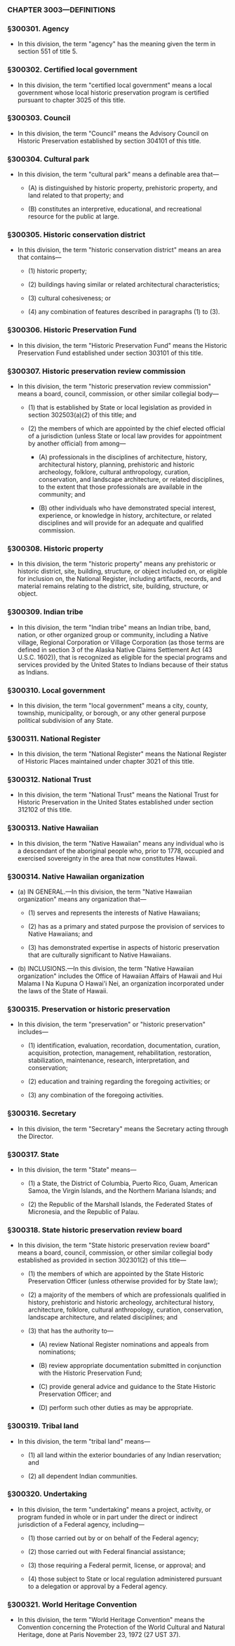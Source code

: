 ### **CHAPTER 3003—DEFINITIONS**

### §300301. Agency
* In this division, the term "agency" has the meaning given the term in section 551 of title 5.

### §300302. Certified local government
* In this division, the term "certified local government" means a local government whose local historic preservation program is certified pursuant to chapter 3025 of this title.

### §300303. Council
* In this division, the term "Council" means the Advisory Council on Historic Preservation established by section 304101 of this title.

### §300304. Cultural park
* In this division, the term "cultural park" means a definable area that—

  * (A) is distinguished by historic property, prehistoric property, and land related to that property; and

  * (B) constitutes an interpretive, educational, and recreational resource for the public at large.

### §300305. Historic conservation district
* In this division, the term "historic conservation district" means an area that contains—

  * (1) historic property;

  * (2) buildings having similar or related architectural characteristics;

  * (3) cultural cohesiveness; or

  * (4) any combination of features described in paragraphs (1) to (3).

### §300306. Historic Preservation Fund
* In this division, the term "Historic Preservation Fund" means the Historic Preservation Fund established under section 303101 of this title.

### §300307. Historic preservation review commission
* In this division, the term "historic preservation review commission" means a board, council, commission, or other similar collegial body—

  * (1) that is established by State or local legislation as provided in section 302503(a)(2) of this title; and

  * (2) the members of which are appointed by the chief elected official of a jurisdiction (unless State or local law provides for appointment by another official) from among—

    * (A) professionals in the disciplines of architecture, history, architectural history, planning, prehistoric and historic archeology, folklore, cultural anthropology, curation, conservation, and landscape architecture, or related disciplines, to the extent that those professionals are available in the community; and

    * (B) other individuals who have demonstrated special interest, experience, or knowledge in history, architecture, or related disciplines and will provide for an adequate and qualified commission.

### §300308. Historic property
* In this division, the term "historic property" means any prehistoric or historic district, site, building, structure, or object included on, or eligible for inclusion on, the National Register, including artifacts, records, and material remains relating to the district, site, building, structure, or object.

### §300309. Indian tribe
* In this division, the term "Indian tribe" means an Indian tribe, band, nation, or other organized group or community, including a Native village, Regional Corporation or Village Corporation (as those terms are defined in section 3 of the Alaska Native Claims Settlement Act (43 U.S.C. 1602)), that is recognized as eligible for the special programs and services provided by the United States to Indians because of their status as Indians.

### §300310. Local government
* In this division, the term "local government" means a city, county, township, municipality, or borough, or any other general purpose political subdivision of any State.

### §300311. National Register
* In this division, the term "National Register" means the National Register of Historic Places maintained under chapter 3021 of this title.

### §300312. National Trust
* In this division, the term "National Trust" means the National Trust for Historic Preservation in the United States established under section 312102 of this title.

### §300313. Native Hawaiian
* In this division, the term "Native Hawaiian" means any individual who is a descendant of the aboriginal people who, prior to 1778, occupied and exercised sovereignty in the area that now constitutes Hawaii.

### §300314. Native Hawaiian organization
* (a) IN GENERAL.—In this division, the term "Native Hawaiian organization" means any organization that—

  * (1) serves and represents the interests of Native Hawaiians;

  * (2) has as a primary and stated purpose the provision of services to Native Hawaiians; and

  * (3) has demonstrated expertise in aspects of historic preservation that are culturally significant to Native Hawaiians.


* (b) INCLUSIONS.—In this division, the term "Native Hawaiian organization" includes the Office of Hawaiian Affairs of Hawaii and Hui Malama I Na Kupuna O Hawai'i Nei, an organization incorporated under the laws of the State of Hawaii.

### §300315. Preservation or historic preservation
* In this division, the term "preservation" or "historic preservation" includes—

  * (1) identification, evaluation, recordation, documentation, curation, acquisition, protection, management, rehabilitation, restoration, stabilization, maintenance, research, interpretation, and conservation;

  * (2) education and training regarding the foregoing activities; or

  * (3) any combination of the foregoing activities.

### §300316. Secretary
* In this division, the term "Secretary" means the Secretary acting through the Director.

### §300317. State
* In this division, the term "State" means—

  * (1) a State, the District of Columbia, Puerto Rico, Guam, American Samoa, the Virgin Islands, and the Northern Mariana Islands; and

  * (2) the Republic of the Marshall Islands, the Federated States of Micronesia, and the Republic of Palau.

### §300318. State historic preservation review board
* In this division, the term "State historic preservation review board" means a board, council, commission, or other similar collegial body established as provided in section 302301(2) of this title—

  * (1) the members of which are appointed by the State Historic Preservation Officer (unless otherwise provided for by State law);

  * (2) a majority of the members of which are professionals qualified in history, prehistoric and historic archeology, architectural history, architecture, folklore, cultural anthropology, curation, conservation, landscape architecture, and related disciplines; and

  * (3) that has the authority to—

    * (A) review National Register nominations and appeals from nominations;

    * (B) review appropriate documentation submitted in conjunction with the Historic Preservation Fund;

    * (C) provide general advice and guidance to the State Historic Preservation Officer; and

    * (D) perform such other duties as may be appropriate.

### §300319. Tribal land
* In this division, the term "tribal land" means—

  * (1) all land within the exterior boundaries of any Indian reservation; and

  * (2) all dependent Indian communities.

### §300320. Undertaking
* In this division, the term "undertaking" means a project, activity, or program funded in whole or in part under the direct or indirect jurisdiction of a Federal agency, including—

  * (1) those carried out by or on behalf of the Federal agency;

  * (2) those carried out with Federal financial assistance;

  * (3) those requiring a Federal permit, license, or approval; and

  * (4) those subject to State or local regulation administered pursuant to a delegation or approval by a Federal agency.

### §300321. World Heritage Convention
* In this division, the term "World Heritage Convention" means the Convention concerning the Protection of the World Cultural and Natural Heritage, done at Paris November 23, 1972 (27 UST 37).